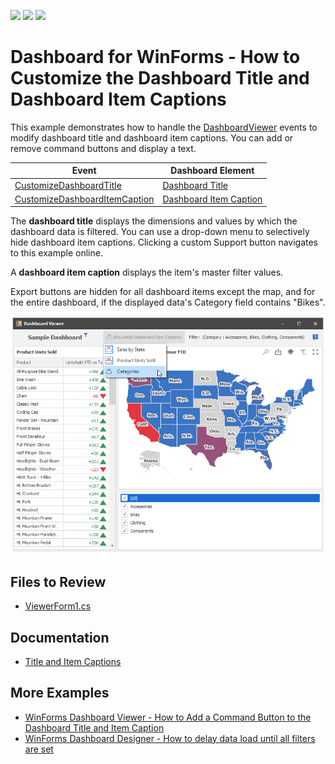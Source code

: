 <!-- default badges list -->
![](https://img.shields.io/endpoint?url=https://codecentral.devexpress.com/api/v1/VersionRange/134061829/19.1.3%2B)
[![](https://img.shields.io/badge/Open_in_DevExpress_Support_Center-FF7200?style=flat-square&logo=DevExpress&logoColor=white)](https://supportcenter.devexpress.com/ticket/details/T630210)
[![](https://img.shields.io/badge/📖_How_to_use_DevExpress_Examples-e9f6fc?style=flat-square)](https://docs.devexpress.com/GeneralInformation/403183)
<!-- default badges end -->

# Dashboard for WinForms - How to Customize the Dashboard Title and Dashboard Item Captions

This example demonstrates how to handle the [DashboardViewer](https://docs.devexpress.com/Dashboard/DevExpress.DashboardWin.DashboardViewer) events to modify dashboard title and dashboard item captions. You can add or remove command buttons and display a text.

| Event | Dashboard Element |
| --- | --- |
| [CustomizeDashboardTitle](https://docs.devexpress.com/Dashboard/DevExpress.DashboardWin.DashboardViewer.CustomizeDashboardTitle) | [Dashboard Title](https://docs.devexpress.com/Dashboard/15618) |
| [CustomizeDashboardItemCaption](https://docs.devexpress.com/Dashboard/DevExpress.DashboardWin.DashboardViewer.CustomizeDashboardItemCaption) | [Dashboard Item Caption](https://docs.devexpress.com/Dashboard/15620)

The **dashboard title** displays the dimensions and values by which the dashboard data is filtered. You can use a drop-down menu to selectively hide dashboard item captions. Clicking a custom Support button navigates to this example online.

A **dashboard item caption** displays the item's master filter values.

Export buttons are hidden for all dashboard items except the map, and for the entire dashboard, if the displayed data's Category field contains "Bikes".

![screenshot](/images/screenshot.png)

<!-- default file list -->
## Files to Review

* [ViewerForm1.cs](./CS/CustomizeDashboardItemCaptionExample/ViewerForm1.cs)
<!-- default file list end -->

## Documentation

- [Title and Item Captions](https://docs.devexpress.com/Dashboard/401132/winforms-dashboard/winforms-viewer/title-and-item-captions)

## More Examples

- [WinForms Dashboard Viewer - How to Add a Command Button to the Dashboard Title and Item Caption](https://github.com/DevExpress-Examples/winforms-dashboard-custom-command-buttons)
- [WinForms Dashboard Designer - How to delay data load until all filters are set](https://github.com/DevExpress-Examples/winforms-dashboard-how-to-delay-data-load-until-all-filters-are-set-t629796)
